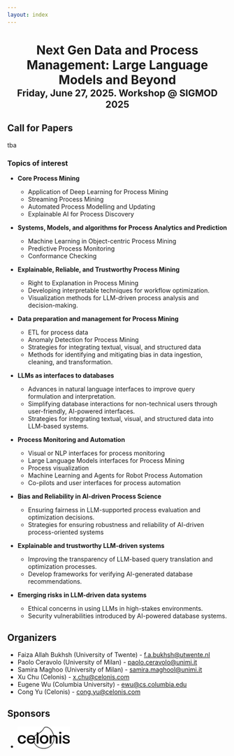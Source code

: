 ```yaml
---
layout: index
---
```


<center><h1>Next Gen Data and Process Management: Large Language Models and Beyond 
<div style="font-size: 16pt">Friday, June 27, 2025. Workshop @ SIGMOD 2025</div></h1></center>


<!--
The Workshop on Databases and Process Management (DBPM), held in conjunction with the 2025 ACM SIGMOD Conference in Berlin, Germany, will explore the transformative role of Explainable AI (XAI), Trustworthy AI, and Large Language Models (LLMs) in revolutionizing Data and Process Management systems. Organizations across industries rely on complex processes to deliver products, services, and outcomes. Understanding these processes is critical for uncovering inefficiencies, addressing bottlenecks, ensuring compliance, and driving operational excellence.  

Process mining, which leverages event logs from data systems, has emerged as a powerful approach for visualizing workflows, identifying anomalies, and optimizing processes. However, traditional methods such as surveys and interviews remain costly, error-prone, and disconnected from real operations. This workshop aims to bridge this gap by examining how cutting-edge AI techniques, particularly LLMs, can advance process mining and data management.  

The workshop will focus on the emerging role of explainable AI and LLMs in addressing long-standing challenges such as query interpretation, data augmentation, user interaction, system optimization, future process prediction, and actionable insights for proactive decision-making. Particular attention will be paid to accountability and fairness to ensure these advancements lead to transparent, equitable, and resilient systems.  

Additionally, the workshop will tackle critical challenges in integrating AI into process mining, including data quality, scalability of analysis techniques, and the complexity of large datasets. Discussions will fill gaps left by main track topics, delving into specific use cases, risks, and technical innovations in data-centric environments. By fostering dialogue between researchers and practitioners, the workshop will provide advancements at the intersection of AI, process mining, and database systems, driving both research and enterprise adoption.  
-->



## Call for Papers

tba


### Topics of interest

* **Core Process Mining**
    * Application of Deep Learning for Process Mining
    * Streaming Process Mining
    * Automated Process Modelling and Updating
    * Explainable AI for Process Discovery

* **Systems, Models, and algorithms for Process Analytics and Prediction**
    * Machine Learning in Object-centric Process Mining
    * Predictive Process Monitoring
    * Conformance Checking

* **Explainable, Reliable, and Trustworthy Process Mining**
    * Right to Explanation in Process Mining
    * Developing interpretable techniques for workflow optimization.
    * Visualization methods for LLM-driven process analysis and decision-making.

* **Data preparation and management for Process Mining**
    * ETL for process data
    * Anomaly Detection for Process Mining
    * Strategies for integrating textual, visual, and structured data
    * Methods for identifying and mitigating bias in data ingestion, cleaning, and transformation.

* **LLMs as interfaces to databases**
    * Advances in natural language interfaces to improve query formulation and interpretation.
    * Simplifying database interactions for non-technical users through user-friendly, AI-powered interfaces.
    * Strategies for integrating textual, visual, and structured data into LLM-based systems.

* **Process Monitoring and Automation**
    * Visual or NLP interfaces for process monitoring
    * Large Language Models interfaces for Process Mining
    * Process visualization
    * Machine Learning and Agents for Robot Process Automation
    * Co-pilots and user interfaces for process automation

* **Bias and Reliability in AI-driven Process Science**
    * Ensuring fairness in LLM-supported process evaluation and optimization decisions.
    * Strategies for ensuring robustness and reliability of AI-driven process-oriented systems

* **Explainable and trustworthy LLM-driven systems**
    * Improving the transparency of LLM-based query translation and optimization processes.
    * Develop frameworks for verifying AI-generated database recommendations.

* **Emerging risks in LLM-driven data systems**
    * Ethical concerns in using LLMs in high-stakes environments.
    * Security vulnerabilities introduced by AI-powered database systems.



## Organizers


* Faiza Allah Bukhsh (University of Twente) - f.a.bukhsh@utwente.nl
* Paolo Ceravolo (University of Milan) - paolo.ceravolo@unimi.it
* Samira Maghoo (University of Milan) - samira.maghool@unimi.it
* Xu Chu (Celonis) - x.chu@celonis.com
* Eugene Wu (Columbia University) - ewu@cs.columbia.edu
* Cong Yu (Celonis) - cong.yu@celonis.com


## Sponsors

* <img src="files/images/partner-celonis.svg" alt="Celonis" style="height: 50px; margin-right: 10px;">
